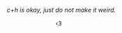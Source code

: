 <p align="center">
  
<p align="center">
<i> c+h is okay, just do not make it weird. </i>

<p align="center">
  ‹𝟥    ‎ ‎ ‎ 
  </p>

